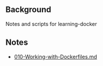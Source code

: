 ## Background

Notes and scripts for learning-docker


## Notes

* [010-Working-with-Dockerfiles.md](docs/010-Working-with-Dockerfiles.md)
